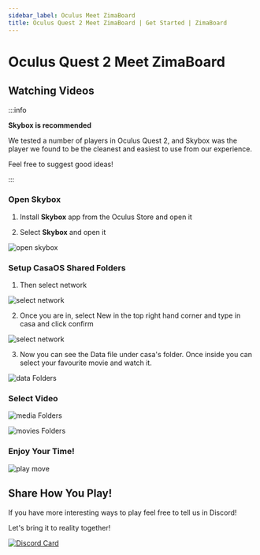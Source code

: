 ```yaml
---
sidebar_label: Oculus Meet ZimaBoard
title: Oculus Quest 2 Meet ZimaBoard | Get Started | ZimaBoard
---
```


# Oculus Quest 2 Meet ZimaBoard

## Watching Videos

:::info

**Skybox is recommended**

We tested a number of players in Oculus Quest 2, and Skybox was the player we found to be the cleanest and easiest to use from our experience.

Feel free to suggest good ideas!

:::

### Open Skybox

1. Install **Skybox** app from the Oculus Store and open it

2. Select **Skybox** and open it

<p><img
  src={require('./images/oculus-select-skybox.png').default}
  alt="open skybox"
  style={{
    maxWidth: '80%',
    display: 'block',
    margin: 'auto'
    }}
/></p>

### Setup CasaOS Shared Folders

1. Then select network

<p><img
  src={require('./images/oculus-select-network.png').default}
  alt="select network"
  style={{
    maxWidth: '80%',
    display: 'block',
    margin: 'auto'
    }}
/></p>

2. Once you are in, select New in the top right hand corner and type in casa and click confirm

<p><img
  src={require('./images/oculus-creat-casa.png').default}
  alt="select network"
  style={{
    maxWidth: '80%',
    display: 'block',
    margin: 'auto'
    }}
/></p>

3. Now you can see the Data file under casa's folder. Once inside you can select your favourite movie and watch it.

<p><img
  src={require('./images/oculus-see-casa-data.png').default}
  alt="data Folders"
  style={{
    maxWidth: '80%',
    display: 'block',
    margin: 'auto'
    }}
/></p>

### Select Video

<p><img
  src={require('./images/oculus-see-casa-data-media.png').default}
  alt="media Folders"
  style={{
    maxWidth: '80%',
    display: 'block',
    margin: 'auto'
    }}
/></p>

<p><img
  src={require('./images/oculus-see-casa-data-media-movies.png').default}
  alt="movies Folders"
  style={{
    maxWidth: '80%',
    display: 'block',
    margin: 'auto'
    }}
/></p>

### Enjoy Your Time!

<p><img
  src={require('./images/oculus-see-move.png').default}
  alt="play move"
  style={{
    maxWidth: '80%',
    display: 'block',
    margin: 'auto'
    }}
/></p>


## Share How You Play!

If you have more interesting ways to play feel free to tell us in Discord!

Let's bring it to reality together!

[![Discord Card](https://discordapp.com/api/guilds/884667213326463016/widget.png?style=banner2)](https://discord.gg/knqAbbBbeX)